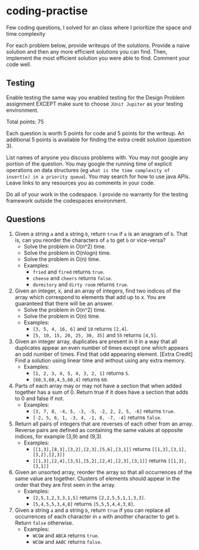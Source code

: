 # coding-practise
Few coding questions, I solved for an class where I prioritize the space and time complexity 

For each problem below, provide writeups of the solutions. Provide a naive solution and then any more efficient solutions you can find. Then, implement the most efficient solution you were able to find. Comment your code well.

## Testing
Enable testing the same way you enabled testing for the Design Problem assignment EXCEPT make sure to choose `JUnit Jupiter` as your testing environment.

Total points: 75

Each question is worth 5 points for code and 5 points for the writeup. An additional 5 points is available for finding the extra credit solution (question 3).

List names of anyone you discuss problems with. You may not google any portion of the question. You may google the running time of explicit operations on data structures (eg `what is the time complexity of insert(x) in a priority queue`). You may search for how to use java APIs. Leave links to any resources you as comments in your code.

Do all of your work in the codespace. I provide no warranty for the testing framework outside the codespaces environment.

## Questions

1. Given a string `a` and a string `b`, return `true` if `a` is an anagram of `b`. That is, can you reorder the characters of `a` to get `b` or vice-versa?
	* Solve the problem in O(n^2) time.
	* Solve the problem in O(nlogn) time.
	* Solve the problem in O(n) time.
	* Examples:
		* `fried` and `fired` returns `true`.
		* `cheese` and `cheers` returns `false`.
		* `dormitory` and `dirty room` returns `true`.
2. Given an integer, x, and an array of integers, find two indices of the array which correspond to elements that add up to x. You are guaranteed that there will be an answer. 
	* Solve the problem in O(n^2) time.
	* Solve the problem in O(n) time.
	* Examples:
		* `[3, 5, 4, 16, 6]` and `10` returns `[2,4]`.
		* `[5, 10, 15, 20, 25, 30, 35]` and `55` returns `[4,5]`.
3. Given an integer array, duplicates are present in it in a way that all duplicates appear an even number of times except one which appears an odd number of times. Find that odd appearing element. [Extra Credit] Find a solution using linear time and without using any extra memory.
	* Examples:
		* `[1, 2, 3, 4, 5, 4, 3, 2, 1]` returns `5`.
		* `[60,5,60,4,5,60,4]` returns `60`. 
4. Parts of each array may or may not have a section that when added together has a sum of 0. Return true if it does have a section that adds to 0 and false if not.
 	* Examples:
 		* `[3, 7, 8, -4, 5, -3, -5, -2, 2, 2, 5, -6]` returns `true`.
 		* `[-2, 5, 6, 1, -3, 4, -1, 8, -7, -4]` returns `false`.
5. Return all pairs of integers that are reverses of each other from an array. Reverse pairs are defined as containing the same values at opposite indices, for example (3,9) and (9,3)
	* Examples:
		* `[[1,3],[8,3],[3,2],[2,3],[5,6],[3,1]]` returns `[[1,3],[3,1],[3,2],[2,3]]`
		* `[[1,3],[2,4],[3,5],[5,2],[2,4],[2,3],[3,1]]` returns `[[1,3],[3,1]]`
6. Given an unsorted array, reorder the array so that all occurrences of the same value are together. Clusters of elements should appear in the order that they are first seen in the array.
	* Examples:
		* `[2,5,1,2,3,3,1,5]` returns `[2,2,5,5,1,1,3,3]`.
		* `[5,4,5,5,3,4,8]` returns `[5,5,5,4,4,3,8]`.
7. Given a string `a` and a string `b`, return `true` if you can replace all occurrences of each character in `a` with another character to get `b`. Return `false` otherwise.
	* Examples: 
		* `WCGW` and `ABCA` returns `true`.
		* `WCGW` and `AABC` returns `false`.
